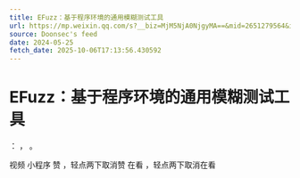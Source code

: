 ```yaml
---
title: EFuzz：基于程序环境的通用模糊测试工具
url: https://mp.weixin.qq.com/s?__biz=MjM5NjA0NjgyMA==&mid=2651279564&idx=4&sn=6ada0281b3bedf4c057737f212fdf7e5
source: Doonsec's feed
date: 2024-05-25
fetch_date: 2025-10-06T17:13:56.430592
---
```


# EFuzz：基于程序环境的通用模糊测试工具

：
，
。

视频
小程序
赞
，轻点两下取消赞
在看
，轻点两下取消在看